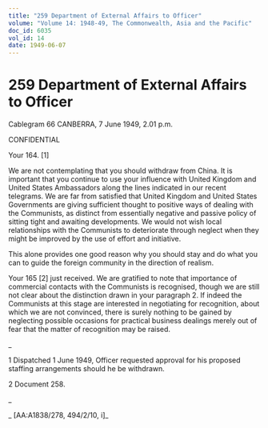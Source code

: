 ```yaml
---
title: "259 Department of External Affairs to Officer"
volume: "Volume 14: 1948-49, The Commonwealth, Asia and the Pacific"
doc_id: 6035
vol_id: 14
date: 1949-06-07
---
```


# 259 Department of External Affairs to Officer

Cablegram 66 CANBERRA, 7 June 1949, 2.01 p.m.

CONFIDENTIAL

Your 164. [1]

We are not contemplating that you should withdraw from China. It is important that you continue to use your influence with United Kingdom and United States Ambassadors along the lines indicated in our recent telegrams. We are far from satisfied that United Kingdom and United States Governments are giving sufficient thought to positive ways of dealing with the Communists, as distinct from essentially negative and passive policy of sitting tight and awaiting developments. We would not wish local relationships with the Communists to deteriorate through neglect when they might be improved by the use of effort and initiative.

This alone provides one good reason why you should stay and do what you can to guide the foreign community in the direction of realism.

Your 165 [2] just received. We are gratified to note that importance of commercial contacts with the Communists is recognised, though we are still not clear about the distinction drawn in your paragraph 2. If indeed the Communists at this stage are interested in negotiating for recognition, about which we are not convinced, there is surely nothing to be gained by neglecting possible occasions for practical business dealings merely out of fear that the matter of recognition may be raised.

_

1 Dispatched 1 June 1949, Officer requested approval for his proposed staffing arrangements should he be withdrawn.

2 Document 258.

_

_ [AA:A1838/278, 494/2/10, i]_
